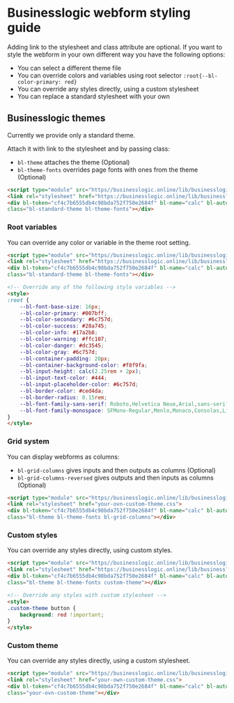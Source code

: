# Businesslogic webform styling guide

Adding link to the stylesheet and class attribute are optional. If you want to style the webform in your own different way you have the following options:
* You can select a different theme file
* You can override colors and variables using root selector `:root{--bl-color-primary: red}`
* You can override any styles directly, using a custom stylesheet
* You can replace a standard stylesheet with your own

## Businesslogic themes
Currently we provide only a standard theme.

Attach it with link to the stylesheet and by passing class:
* `bl-theme` attaches the theme (Optional)
* `bl-theme-fonts` overrides page fonts with ones from the theme (Optional)

```html
<script type="module" src="https//businesslogic.online/lib/businesslogic.latest.js"></script>
<link rel="stylesheet" href="https://businesslogic.online/lib/businesslogic-standard-theme.css">
<div bl-token="cf4c7b6555db4c98bda752f750e2684f" bl-name="calc" bl-auto
class="bl-standard-theme bl-theme-fonts"></div>
```

### Root variables
You can override any color or variable in the theme root setting.

```html
<script type="module" src="https//businesslogic.online/lib/businesslogic.latest.js"></script>
<link rel="stylesheet" href="https://businesslogic.online/lib/businesslogic-standard-theme.css">
<div bl-token="cf4c7b6555db4c98bda752f750e2684f" bl-name="calc" bl-auto
class="bl-standard-theme bl-theme-fonts"></div>

<!-- Override any of the following style variables -->
<style>
:root {
    --bl-font-base-size: 16px;
    --bl-color-primary: #007bff;
    --bl-color-secondary: #6c757d;
    --bl-color-success: #28a745;
    --bl-color-info: #17a2b8;
    --bl-color-warning: #ffc107;
    --bl-color-danger: #dc3545;
    --bl-color-gray: #6c757d;
    --bl-container-padding: 20px;
    --bl-container-background-color: #f8f9fa;
    --bl-input-height: calc(2.25rem + 2px);
    --bl-input-text-color: #444;
    --bl-input-placeholder-color: #6c757d;
    --bl-border-color: #ced4da;
    --bl-border-radius: 0.15rem;
    --bl-font-family-sans-serif: Roboto,Helvetica Neue,Arial,sans-serif;
    --bl-font-family-monospace: SFMono-Regular,Menlo,Monaco,Consolas,Liberation Mono,Courier New,monospace;
}
</style>
```
### Grid system
You can display webforms as columns:
* `bl-grid-columns` gives inputs and then outputs as columns (Optional)
* `bl-grid-columns-reversed` gives outputs and then inputs as columns (Optional)

```html
<script type="module" src="https//businesslogic.online/lib/businesslogic.latest.js"></script>
<link rel="stylesheet" href="your-ovn-custom-theme.css">
<div bl-token="cf4c7b6555db4c98bda752f750e2684f" bl-name="calc" bl-auto
class="bl-theme bl-theme-fonts bl-grid-columns"></div>
```

### Custom styles
You can override any styles directly, using custom styles.

```html
<script type="module" src="https//businesslogic.online/lib/businesslogic.latest.js"></script>
<link rel="stylesheet" href="https://businesslogic.online/lib/businesslogic-standard-theme.css">
<div bl-token="cf4c7b6555db4c98bda752f750e2684f" bl-name="calc" bl-auto
class="bl-theme bl-theme-fonts custom-theme"></div>

<!-- Override any styles with custom stylesheet -->
<style>
.custom-theme button {
    background: red !important;
}
</style>
```
### Custom theme
You can override any styles directly, using a custom stylesheet.

```html
<script type="module" src="https//businesslogic.online/lib/businesslogic.latest.js"></script>
<link rel="stylesheet" href="your-own-custom-theme.css">
<div bl-token="cf4c7b6555db4c98bda752f750e2684f" bl-name="calc" bl-auto
class="your-ovn-custom-theme"></div>
```